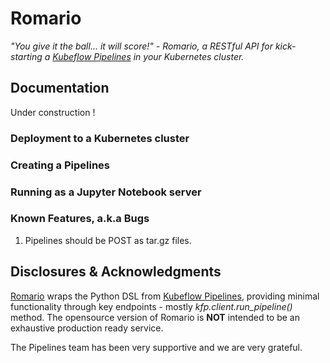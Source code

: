 # Romario

_"You give it the ball... it will score!" - Romario, a RESTful API for kick-starting a [Kubeflow Pipelines](https://github.com/kubeflow/pipelines) in your Kubernetes cluster._


## Documentation

Under construction !

### Deployment to a Kubernetes cluster

### Creating a Pipelines

### Running as a Jupyter Notebook server

### Known Features, a.k.a Bugs

1. Pipelines should be POST as tar.gz files.

## Disclosures & Acknowledgments

[Romario](www.github.com/bhgedigital) wraps the Python DSL from [Kubeflow Pipelines](https://github.com/kubeflow/pipelines), providing minimal functionality through key endpoints - mostly _kfp.client.run_pipeline()_ method. The opensource version of Romario is __NOT__ intended to be an exhaustive production ready service.  

The Pipelines team has been very supportive and we are very grateful.
